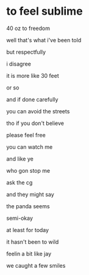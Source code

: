 # to feel sublime 

40 oz to freedom

well that's what i've been told

but respectfully

i disagree

it is more like 30 feet

or so

and if done carefully

you can avoid the streets

tho if you don't believe

please feel free

you can watch me

and like ye

who gon stop me

ask the cg

and they might say

the panda seems

semi-okay

at least for today

it hasn't been to wild

feelin a bit like jay

we caught a few smiles